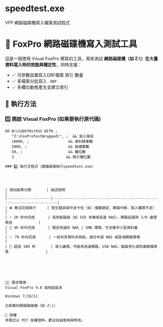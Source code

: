 # speedtest.exe
VFP 網路磁碟機寫入檔案測試程式

# 🧪 FoxPro 網路磁碟機寫入測試工具

這是一個使用 Visual FoxPro 撰寫的工具，用來測試 **網路磁碟機（如 Z:\）在大量資料寫入時的效能與穩定性**，同時支援：

- ✅ 可參數設置寫入DBF檔案 索引 數量
- ✅ 多檔案分批寫入 `.DBF`
- ✅ 多欄位動態產生並建立索引




## 🚀 執行方法

### 1️⃣ 開啟 Visual FoxPro (如果要執行原代碼)
```foxpro
DO WriteDbfWithUI WITH ;
   "Z:\FoxProTestWrapped\", ;  && 寫入路徑
   10000, ;                  && 資料總筆數
   2000, ;                   && 每檔筆數
   50, ;                     && 欄位數
   3                        && 索引欄位數

### 2️⃣ 執行主程式（建議直接執行speedtest.exe）




| 測試結果分類       | 描述說明                                                              |
|--------------------|------------------------------------------------------------------------|
| ❌ 無法完成執行     | 發生錯誤或中途卡住（如：檔案鎖定、網路中斷、寫入權限不足）             |
| ⚡ 20 秒內完成      | 高效能磁碟（如 SSD 本機或高速 NAS），網路延遲與 I/O 處理極佳            |
| 🚀 40 秒內完成      | 穩定快速的 NAS / SMB 環境，可支援中小型資料量                           |
| ✅ 70 秒內完成      | 一般共享資料夾效能，適合中速 NAS 或區域網路環境                         |
| 🐢 超過 100 秒       | 寫入緩慢，可能為低速網路、USB NAS、磁碟老化或防毒鎖檔導致                 |






🧑‍💻 需求環境
Visual FoxPro 9.0 或相容版本

Windows 7/10/11

已掛載的網路磁碟機（如 Z:\）

📝 授權
本程式以 MIT 授權發佈，歡迎自由使用與修改。
